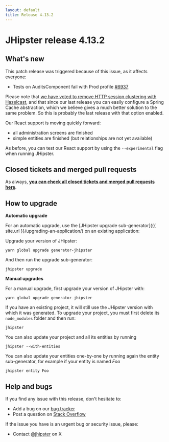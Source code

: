 ```yaml
---
layout: default
title: Release 4.13.2
---
```


JHipster release 4.13.2
==================

What's new
----------

This patch release was triggered because of this issue, as it affects everyone:

- Tests on AuditsComponent fail with Prod profile [#6937](https://github.com/jhipster/generator-jhipster/issues/6937)

Please note that [we have voted to remove HTTP session clustering with Hazelcast](https://groups.google.com/forum/?hl=en#!topic/jhipster-dev/A6HabUyZRRY), and that since our last release you can easily configure a Spring Cache abstraction, which we believe gives a much better solution to the same problem. So this is probably the last release with that option enabled.

Our React support is moving quickly forward:

- all administration screens are finished
- simple entities are finished (but relationships are not yet available)

As before, you can test our React support by using the `--experimental` flag when running JHipster.

Closed tickets and merged pull requests
------------
As always, __[you can check all closed tickets and merged pull requests here](https://github.com/jhipster/generator-jhipster/issues?q=milestone%3A4.13.2+is%3Aclosed)__.

How to upgrade
------------

**Automatic upgrade**

For an automatic upgrade, use the [JHipster upgrade sub-generator]({{ site.url }}/upgrading-an-application/) on an existing application:

Upgrade your version of JHipster:

```
yarn global upgrade generator-jhipster
```

And then run the upgrade sub-generator:

```
jhipster upgrade
```

**Manual upgrades**

For a manual upgrade, first upgrade your version of JHipster with:

```
yarn global upgrade generator-jhipster
```

If you have an existing project, it will still use the JHipster version with which it was generated.
To upgrade your project, you must first delete its `node_modules` folder and then run:

```
jhipster
```

You can also update your project and all its entities by running

```
jhipster --with-entities
```

You can also update your entities one-by-one by running again the entity sub-generator, for example if your entity is named _Foo_

```
jhipster entity Foo
```

Help and bugs
--------------

If you find any issue with this release, don't hesitate to:

- Add a bug on our [bug tracker](https://github.com/jhipster/generator-jhipster/issues?state=open)
- Post a question on [Stack Overflow](http://stackoverflow.com/tags/jhipster/info)

If the issue you have is an urgent bug or security issue, please:

- Contact [@jhipster](https://twitter.com/jhipster) on X

